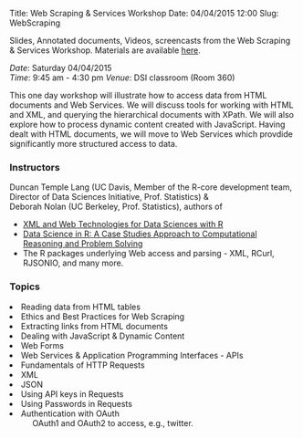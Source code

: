 Title: Web Scraping & Services Workshop
Date: 04/04/2015 12:00
Slug: WebScraping


Slides, Annotated documents, Videos, screencasts from the Web Scraping & Services Workshop. Materials are available [here](http://datascience.ucdavis.edu/NSFWorkshops/WebScraping/).


*Date*: Saturday 04/04/2015    
*Time*: 9:45 am - 4:30 pm 
*Venue*: DSI classroom (Room 360)
<p>
This one day workshop will illustrate how to access data from
HTML documents and Web Services.
We will discuss tools for working with HTML and XML, and
querying the hierarchical documents with XPath.
We will also explore how to process dynamic content created
with JavaScript.
Having dealt with HTML documents, we will move to Web Services
which provdide significantly more structured access to data.

<h3>Instructors</h3>
Duncan Temple Lang (UC Davis, Member of the R-core development team,   Director of Data Sciences
Initiative, Prof. Statistics) &amp; <br/>
Deborah Nolan (UC Berkeley, Prof. Statistics),
authors of
<ul>
  <li> <a
href="http://www.amazon.com/XML-Web-Technologies-Data-Sciences/dp/1461478995/ref=sr_1_1?ie=UTF8&qid=1391145599&sr=8-1&keywords=xml+and+web+technologies+for+data+sciences+with+r">
XML and Web Technologies for Data Sciences with R</a>

  <li><a href="http://www.crcpress.com/product/isbn/9781482234817?utm_source=WhatCounts+Publicaster+Edition&utm_medium=email&utm_campaign=CZP05P_Data&utm_content=Data+Science+in+R%3a+A+Case+Studies+Approach+to+Computational+Reasoning+and+Problem+Solving">Data Science in R: A Case Studies Approach to Computational Reasoning and Problem Solving</a></li> 
</li>
  <li>The R packages underlying Web access and parsing -  XML, RCurl, RJSONIO, and many more.</li>
</ul>

<h3>Topics</h3>

</p>
<dl>
  <dt>
  <li>Reading data from HTML tables</li>
  <dd>

  <dt>
  <li>Ethics and Best Practices for Web Scraping</li>
  <dd>
    
  <dt>
  <li>Extracting links from HTML documents</li> 
  <dd>

  <dt>
  <li>Dealing with JavaScript &amp; Dynamic Content </li>
  <dd>

  <dt>
  <li>Web Forms</li>
  <dd>
    
  <dt>
  <li>Web Services &amp; Application Programming Interfaces - APIs</li>
  <dd>

  <dt>
  <li>Fundamentals of HTTP Requests</li>
  <dd>

  <dt>
  <li>XML</li>
  <dd>
    
  <dt>
  <li>JSON</li>
  <dd>

  <dt>
  <li>Using API keys in Requests</li>
  <dd>

  <dt>
  <li>Using Passwords in Requests</li>
  <dd>
    
  <dt>
  <li>Authentication with OAuth</li>
  <dd> OAuth1 and OAuth2 to access, e.g., twitter.
</dl>

